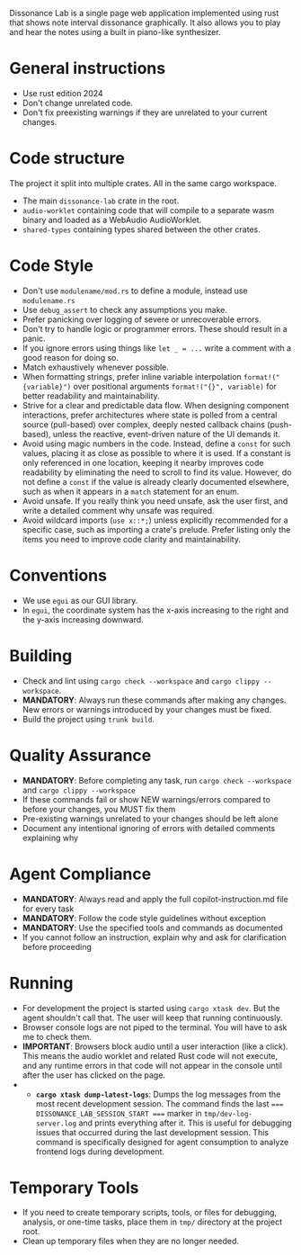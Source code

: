 Dissonance Lab is a single page web application implemented using rust that shows note interval dissonance graphically.
It also allows you to play and hear the notes using a built in piano-like synthesizer.

# General instructions
- Use rust edition 2024
- Don't change unrelated code.
- Don't fix preexisting warnings if they are unrelated to your current changes.

# Code structure
The project it split into multiple crates. All in the same cargo workspace.
- The main `dissonance-lab` crate in the root.
- `audio-worklet` containing code that will compile to a separate wasm binary and loaded as a WebAudio AudioWorklet.
- `shared-types` containing types shared between the other crates.

# Code Style
- Don't use `modulename/mod.rs` to define a module, instead use `modulename.rs`
- Use `debug_assert` to check any assumptions you make.
- Prefer panicking over logging of severe or unrecoverable errors.
- Don't try to handle logic or programmer errors. These should result in a panic.
- If you ignore errors using things like `let _ = ...` write a comment with a good reason for doing so.
- Match exhaustively whenever possible.
- When formatting strings, prefer inline variable interpolation `format!("{variable}")` over positional arguments `format!("{}", variable)` for better readability and maintainability.
- Strive for a clear and predictable data flow. When designing component interactions, prefer architectures where state is polled from a central source (pull-based) over complex, deeply nested callback chains (push-based), unless the reactive, event-driven nature of the UI demands it.
- Avoid using magic numbers in the code. Instead, define a `const` for such values, placing it as close as possible to where it is used. If a constant is only referenced in one location, keeping it nearby improves code readability by eliminating the need to scroll to find its value. However, do not define a `const` if the value is already clearly documented elsewhere, such as when it appears in a `match` statement for an enum.
- Avoid unsafe. If you really think you need unsafe, ask the user first, and write a detailed comment why unsafe was required.
- Avoid wildcard imports (`use x::*;`) unless explicitly recommended for a specific case, such as importing a crate's prelude. Prefer listing only the items you need to improve code clarity and maintainability.

# Conventions
- We use `egui` as our GUI library.
- In `egui`, the coordinate system has the x-axis increasing to the right and the y-axis increasing downward.

# Building
- Check and lint using `cargo check --workspace` and `cargo clippy --workspace`.
- **MANDATORY**: Always run these commands after making any changes. New errors or warnings introduced by your changes must be fixed.
- Build the project using `trunk build`.

# Quality Assurance
- **MANDATORY**: Before completing any task, run `cargo check --workspace` and `cargo clippy --workspace`
- If these commands fail or show NEW warnings/errors compared to before your changes, you MUST fix them
- Pre-existing warnings unrelated to your changes should be left alone
- Document any intentional ignoring of errors with detailed comments explaining why

# Agent Compliance
- **MANDATORY**: Always read and apply the full copilot-instruction.md file for every task
- **MANDATORY**: Follow the code style guidelines without exception
- **MANDATORY**: Use the specified tools and commands as documented
- If you cannot follow an instruction, explain why and ask for clarification before proceeding

# Running
- For development the project is started using `cargo xtask dev`. But the agent shouldn't call that. The user will keep that running continuously.
- Browser console logs are not piped to the terminal. You will have to ask me to check them.
- **IMPORTANT**: Browsers block audio until a user interaction (like a click). This means the audio worklet and related Rust code will not execute, and any runtime errors in that code will not appear in the console until after the user has clicked on the page.
- - **`cargo xtask dump-latest-logs`**: Dumps the log messages from the most recent development session. The command finds the last `=== DISSONANCE_LAB_SESSION_START ===` marker in `tmp/dev-log-server.log` and prints everything after it. This is useful for debugging issues that occurred during the last development session. This command is specifically designed for agent consumption to analyze frontend logs during development.

# Temporary Tools
- If you need to create temporary scripts, tools, or files for debugging, analysis, or one-time tasks, place them in `tmp/` directory at the project root.
- Clean up temporary files when they are no longer needed.

